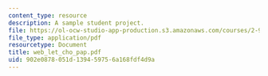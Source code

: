```yaml
---
content_type: resource
description: A sample student project.
file: https://ol-ocw-studio-app-production.s3.amazonaws.com/courses/2-997-decision-making-in-large-scale-systems-spring-2004/902e0878051d139459756a168fdf4d9a_web_let_cho_pap.pdf
file_type: application/pdf
resourcetype: Document
title: web_let_cho_pap.pdf
uid: 902e0878-051d-1394-5975-6a168fdf4d9a
---
```

